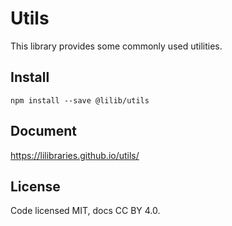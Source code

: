 # Utils

This library provides some commonly used utilities.

## Install

```shell
npm install --save @lilib/utils
```

## Document

https://lilibraries.github.io/utils/

## License

Code licensed MIT, docs CC BY 4.0.
